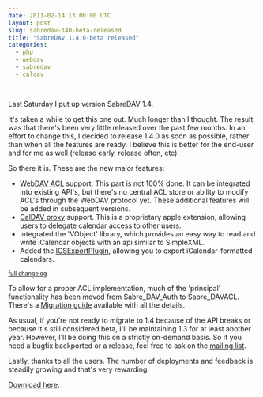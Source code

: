 ```yaml
---
date: 2011-02-14 13:00:00 UTC
layout: post
slug: sabredav-140-beta-released
title: "SabreDAV 1.4.0-beta released"
categories:
  - php
  - webdav
  - sabredav
  - caldav

---
```

<p>Last Saturday I put up version SabreDAV 1.4.</p>

<p>It's taken a while to get this one out. Much longer than I thought. The result was that there's been very little released over the past few months. In an effort to change this, I decided to release 1.4.0 as soon as possible, rather than when all the features are ready. I believe this is better for the end-user and for me as well (release early, release often, etc).</p>

<p>So there it is. These are the new major features:</p>

<ul>
  <li><a href="http://code.google.com/p/sabredav/wiki/ACL">WebDAV ACL</a> support. This part is not 100% done. It can be integrated into existing API's, but there's no central ACL store or ability to modify ACL's through the WebDAV protocol yet. These additional features will be added in subsequent versions.</li>
  <li><a href="http://code.google.com/p/sabredav/wiki/CalDAVProxy">CalDAV proxy</a> support. This is a proprietary apple extension, allowing users to delegate calendar access to other users.</li>
  <li>Integrated the 'VObject' library, which provides an easy way to read and write iCalendar objects with an api similar to SimpleXML.</li>
  <li>Added the <a href="http://code.google.com/p/sabredav/wiki/ICSExportPlugin">ICSExportPlugin</a>, allowing you to export iCalendar-formatted calendars.</li>
</ul>

<p><small><a href="http://code.google.com/p/sabredav/source/browse/ChangeLog?r=version-1.4.0">full changelog</a></small></p>

<p>To allow for a proper ACL implementation, much of the 'principal' functionality has been moved from Sabre_DAV_Auth to Sabre_DAVACL. There's a <a href="http://code.google.com/p/sabredav/wiki/Migrating1_3to1_4">Migration guide</a> available with all the details.</p>

<p>As usual, if you're not ready to migrate to 1.4 because of the API breaks or because it's still considered beta, I'll be maintaining 1.3 for at least another year. However, I'll be doing this on a strictly on-demand basis. So if you need a bugfix backported or a release, feel free to ask on the <a href="http://groups.google.com/group/sabredav-discuss">mailing list</a>.</p>

<p>Lastly, thanks to all the users. The number of deployments and feedback is steadily growing and that's very rewarding.</p>

<p><a href="http://code.google.com/p/sabredav/downloads/list">Download here</a>.</p>